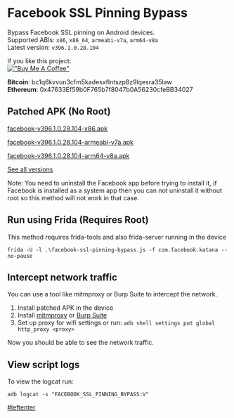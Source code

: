 # Facebook SSL Pinning Bypass

Bypass Facebook SSL pinning on Android devices.  
Supported ABIs: `x86`, `x86_64`, `armeabi-v7a`, `arm64-v8a`  
Latest version: `v396.1.0.28.104`

If you like this project:  
[!["Buy Me A Coffee"](https://www.buymeacoffee.com/assets/img/custom_images/orange_img.png)](https://www.buymeacoffee.com/eltimusa4q)  

**Bitcoin**: bc1q6kvvun3cfm5kadesxflntszp8z9lqesra35law  
**Ethereum**: 0x47633Ef59b0F765b7f8047b0A56230cfeBB34027

## Patched APK (No Root)

[facebook-v396.1.0.28.104-x86.apk](https://github.com/Eltion/Facebook-SSL-Pinning-Bypass/releases/download/v396.1.0.28.104/facebook-v396.1.0.28.104-x86.apk)

[facebook-v396.1.0.28.104-armeabi-v7a.apk](https://github.com/Eltion/Facebook-SSL-Pinning-Bypass/releases/download/v396.1.0.28.104/facebook-v396.1.0.28.104-armeabi-v7a.apk)

[facebook-v396.1.0.28.104-arm64-v8a.apk](https://github.com/Eltion/Facebook-SSL-Pinning-Bypass/releases/download/v396.1.0.28.104/facebook-v396.1.0.28.104-arm64-v8a.apk)

[See all versions](https://github.com/Eltion/Facebook-SSL-Pinning-Bypass/releases/)

Note: You need to uninstall the Facebook app before trying to install it, if Facebook is installed as a system app then you can not uninstall it without root so this method will not work in that case.

## Run using Frida (Requires Root)

This method requires frida-tools and also frida-server running in the device
```
frida -U -l .\facebook-ssl-pinning-bypass.js -f com.facebook.katana --no-pause
```

## Intercept network traffic

You can use a tool like mitmproxy or Burp Suite to intercept the network.

1. Install patched APK in the device
2. Install [mitmproxy](https://mitmproxy.org/) or [Burp Suite](https://portswigger.net/burp)
3. Set up proxy for wifi settings or run: `adb shell settings put global http_proxy <proxy>`

Now you should be able to see the network traffic.

## View script logs
To view the logcat run:
```
adb logcat -s "FACEBOOK_SSL_PINNING_BYPASS:V"
```

[#leftenter](#leftenter)
